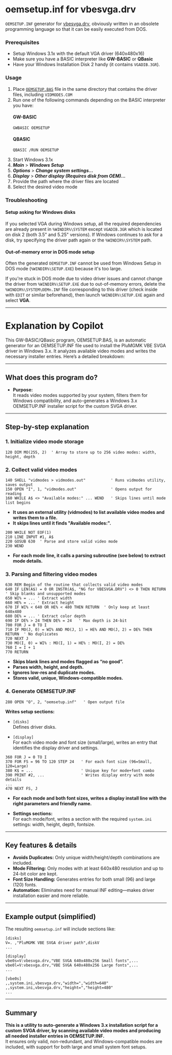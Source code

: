 # oemsetup.inf for vbesvga.drv

`OEMSETUP.INF` generator for [vbesvga.drv](https://github.com/PluMGMK/vbesvga.drv), obviously written in an obsolete programming language so that it can be easily executed from DOS.

### Prerequisites

* Setup Windows 3.1x with the default VGA driver (640x480x16)
* Make sure you have a BASIC interpreter like **GW-BASIC** or **QBasic**
* Have your Windows Installation Disk 2 handy (it contains `VGADIB.3GR`).

### Usage

1. Place [`OEMSETUP.BAS`](OEMSETUP.BAS) file in the same directory that contains the driver files, including `VIDMODES.COM`
2. Run one of the following commands depending on the BASIC interpreter you have:
   #### GW-BASIC
   ```
   GWBASIC OEMSETUP
   ```
   #### QBASIC
   ```
   QBASIC /RUN OEMSETUP
   ```
3. Start Windows 3.1x
4. ***Main*** > ***Windows Setup***
5. ***Options*** > ***Change system settings...***
6. ***Display*** > ***Other display (Requires disk from OEM)...***
7. Provide the path where the driver files are located
8. Select the desired video mode

### Troubleshooting

#### Setup asking for Windows disks

If you selected VGA during Windows setup, all the required dependencies are already present in `%WINDIR%\SYSTEM` except `VGADIB.3GR` which is located on disk 2 (both 3.5" and 5.25" versions). If Windows continues to ask for a disk, try specifying the driver path again or the `%WINDIR%\SYSTEM` path.

#### Out-of-memory error in DOS mode setup

Often the generated `OEMSETUP.INF` cannot be used from Windows Setup in DOS mode (`%WINDIR%\SETUP.EXE`) because it's too large.

If you're stuck in DOS mode due to video driver issues and cannot change the driver from `%WINDIR%\SETUP.EXE` due to out-of-memory errors, delete the `%WINDIR%\SYSTEM\OEMn.INF` file corresponding to this driver (check inside with `EDIT` or similar beforehand), then launch `%WINDIR%\SETUP.EXE` again and select **VGA**.

---

# Explanation by Copilot

This GW-BASIC/QBasic program, OEMSETUP.BAS, is an automatic generator for an OEMSETUP.INF file used to install the PluMGMK VBE SVGA driver in Windows 3.x. It analyzes available video modes and writes the necessary installer entries. Here’s a detailed breakdown:

---

## What does this program do?

- **Purpose:**  
  It reads video modes supported by your system, filters them for Windows compatibility, and auto-generates a Windows 3.x OEMSETUP.INF installer script for the custom SVGA driver.

---

## Step-by-step explanation

### 1. **Initialize video mode storage**
```basic
120 DIM MO(255, 2)  ' Array to store up to 256 video modes: width, height, depth
```

### 2. **Collect valid video modes**
```basic
140 SHELL "vidmodes > vidmodes.out"           ' Runs vidmodes utility, saves output
150 OPEN "I", 1, "vidmodes.out"               ' Opens output for reading
160 WHILE A$ <> "Available modes:" ... WEND   ' Skips lines until mode list begins
```
- **It uses an external utility (vidmodes) to list available video modes and writes them to a file.**
- **It skips lines until it finds "Available modes:".**

```basic
200 WHILE NOT EOF(1)
210 LINE INPUT #1, A$
220 GOSUB 630  ' Parse and store valid video mode
230 WEND
```
- **For each mode line, it calls a parsing subroutine (see below) to extract mode details.**

### 3. **Parsing and filtering video modes**
```basic
630 REM Begin of the routine that collects valid video modes
640 IF LEN(A$) = 0 OR INSTR(A$, "NG for VBESVGA.DRV") <> 0 THEN RETURN  ' Skip blanks and unsupported modes
650 WI% = ... ' Extract width
660 HE% = ... ' Extract height
670 IF WI% < 640 OR HE% < 480 THEN RETURN  ' Only keep at least 640x480
680 DE% = ... ' Extract color depth
690 IF DE% > 24 THEN DE% = 24   ' Max depth is 24-bit
700 FOR J = 0 TO I
710 IF MO(J, 0) = WI% AND MO(J, 1) = HE% AND MO(J, 2) = DE% THEN RETURN  ' No duplicates
720 NEXT J
730 MO(I, 0) = WI% : MO(I, 1) = HE% : MO(I, 2) = DE%
760 I = I + 1
770 RETURN
```
- **Skips blank lines and modes flagged as “no good”.**
- **Parses width, height, and depth.**
- **Ignores low-res and duplicate modes.**
- **Stores valid, unique, Windows-compatible modes.**

### 4. **Generate OEMSETUP.INF**
```basic
280 OPEN "O", 2, "oemsetup.inf"   ' Open output file
```
**Writes setup sections:**
- `[disks]`  
  Defines driver disks.

- `[display]`  
  For each video mode and font size (small/large), writes an entry that identifies the display driver and settings.

```basic
360 FOR J = 0 TO I
370 FOR FS = 96 TO 120 STEP 24   ' For each font size (96=Small, 120=Large)
380 K$ = ...                     ' Unique key for mode+font combo
390 PRINT #2, ...                ' Writes display entry with mode details
...
470 NEXT FS, J
```

- **For each mode and both font sizes, writes a display install line with the right parameters and friendly name.**

- **Settings sections:**  
  For each mode/font, writes a section with the required `system.ini` settings: width, height, depth, fontsize.

---

## Key features & details

- **Avoids Duplicates:** Only unique width/height/depth combinations are included.
- **Mode Filtering:** Only modes with at least 640x480 resolution and up to 24-bit color are kept.
- **Font Size Handling:** Generates entries for both small (96) and large (120) fonts.
- **Automation:** Eliminates need for manual INF editing—makes driver installation easier and more reliable.

---

## Example output (simplified)
The resulting `oemsetup.inf` will include sections like:
```
[disks]
V=. ,"PluMGMK VBE SVGA driver path",diskV
...

[display]
vbe0s=V:vbesvga.drv,"VBE SVGA 640x480x256 Small fonts",...
vbe0l=V:vbesvga.drv,"VBE SVGA 640x480x256 Large fonts",...
...

[vbe0s]
,,system.ini,vbesvga.drv,"width=","width=640"
,,system.ini,vbesvga.drv,"height=","height=480"
...
```
---

## Summary

**This is a utility to auto-generate a Windows 3.x installation script for a custom SVGA driver, by scanning available video modes and producing all needed installer entries in OEMSETUP.INF.**  
It ensures only valid, non-redundant, and Windows-compatible modes are included, with support for both large and small system font setups.
